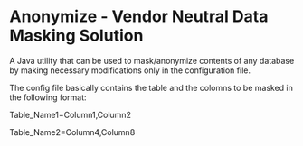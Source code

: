 # Anonymize - Vendor Neutral Data Masking Solution

A Java utility that can be used to mask/anonymize contents of any database by making necessary modifications only in the configuration file.

The config file basically contains the table and the colomns to be masked in the following format:


Table_Name1=Column1,Column2

Table_Name2=Column4,Column8
